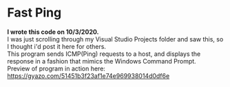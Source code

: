 # Fast Ping

<b>I wrote this code on 10/3/2020.</b><br>
I was just scrolling through my Visual Studio Projects folder and saw this, so I thought i'd post it here for others.<br>
This program sends ICMP(Ping) requests to a host, and displays the response in a fashion that mimics the Windows Command Prompt.<br>
Preview of program in action here: https://gyazo.com/51451b3f23af1e74e969938014d0df6e
